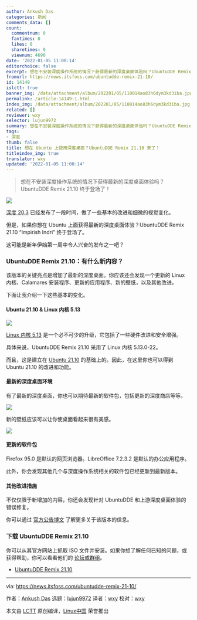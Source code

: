 ```yaml
---
author: Ankush Das
categories: 新闻
comments_data: []
count:
  commentnum: 0
  favtimes: 0
  likes: 0
  sharetimes: 0
  viewnum: 4690
date: '2022-01-05 11:00:14'
editorchoice: false
excerpt: 想在不安装深度操作系统的情况下获得最新的深度桌面体验吗？UbuntuDDE Remix 21.10 终于登场了！
fromurl: https://news.itsfoss.com/ubuntudde-remix-21-10/
id: 14149
islctt: true
banner_img: /data/attachment/album/202201/05/110014ao83h6dym3kd3iba.jpg
permalink: /article-14149-1.html
index_img: /data/attachment/album/202201/05/110014ao83h6dym3kd3iba.jpg.thumb.jpg
related: []
reviewer: wxy
selector: lujun9972
summary: 想在不安装深度操作系统的情况下获得最新的深度桌面体验吗？UbuntuDDE Remix 21.10 终于登场了！
tags:
- 深度
thumb: false
title: 想在 Ubuntu 上使用深度桌面？UbuntuDDE Remix 21.10 来了！
titleindex_img: true
translator: wxy
updated: '2022-01-05 11:00:14'
---
```



> 
> 想在不安装深度操作系统的情况下获得最新的深度桌面体验吗？UbuntuDDE Remix 21.10 终于登场了！
> 
> 
> 


![](/data/attachment/album/202201/05/110014ao83h6dym3kd3iba.jpg)


[深度 20.3](https://news.itsfoss.com/deepin-20-3-release/) 已经发布了一段时间，做了一些基本的改进和细微的视觉变化。


但是，如果你想在 Ubuntu 上面获得最新的深度桌面体验？UbuntuDDE Remix 21.10 “Impirish Indri” 终于登场了。


这可能是新年伊始第一周中令人兴奋的发布之一吧？


### UbuntuDDE Remix 21.10：有什么新内容？


该版本的关键亮点是增加了最新的深度桌面。你应该还会发现一个更新的 Linux 内核、Calamares 安装程序、更新的应用程序、新的壁纸，以及其他改进。


下面让我介绍一下这些基本的变化。


#### Ubuntu 21.10 & Linux 内核 5.13


![](/data/attachment/album/202201/05/110015n28eey1atqaegz6x.png)


[Linux 内核 5.13](https://news.itsfoss.com/linux-kernel-5-13-release/) 是一个必不可少的升级，它包括了一些硬件改进和安全增强。


具体来说，UbuntuDDE Remix 21.10 采用了 Linux 内核 5.13.0-22。


而且，这是建立在 [Ubuntu 21.10](https://news.itsfoss.com/ubuntu-21-10-release/) 的基础上的。因此，在这里你也可以得到 Ubuntu 21.10 的改进和功能。


#### 最新的深度桌面环境


有了最新的深度桌面，你也可以期待最新的软件包，包括更新的深度商店等等。


![](/data/attachment/album/202201/05/110016se1epy6zcy0q9q0q.png)


新的壁纸应该可以让你使桌面看起来很有美感。


![](/data/attachment/album/202201/05/110019y5iys5yv7s0sn5k2.png)


#### 更新的软件包


Firefox 95.0 是默认的网页浏览器。LibreOffice 7.2.3.2 是默认的办公应用程序。


此外，你会发现其他几个与深度操作系统相关的软件包已经更新到最新版本。


#### 其他改进措施


不仅仅限于新增加的内容，你还会发现针对 UbuntuDDE 和上游深度桌面体验的错误修复。


你可以通过 [官方公告博文](https://ubuntudde.com/blog/ubuntudde-remix-21-10-impish-release-note) 了解更多关于该版本的信息。


### 下载 UbuntuDDE Remix 21.10


你可以从其官方网站上抓取 ISO 文件并安装。如果你想了解任何已知的问题，或获得帮助，你可以看看他们的 [论坛或群组](https://ubuntudde.com/support/)。


* [UbuntuDDE Remix 21.10](https://ubuntudde.com)




---


via: <https://news.itsfoss.com/ubuntudde-remix-21-10/>


作者：[Ankush Das](https://news.itsfoss.com/author/ankush/) 选题：[lujun9972](https://github.com/lujun9972) 译者：[wxy](https://github.com/wxy) 校对：[wxy](https://github.com/wxy)


本文由 [LCTT](https://github.com/LCTT/TranslateProject) 原创编译，[Linux中国](https://linux.cn/) 荣誉推出